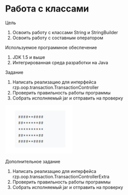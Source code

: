 # Работа с классами

Цель
1.	Освоить работу с классами String и StringBuilder
2.	Освоить работу с составным оператором

Используемое программное обеспечение
1.	JDK 1.5 и выше
2.	Интегрированная среда разработки на Java


Задание
1.	Написать реализацию для интерфейса rzp.oop.transaction.TransactionController
2.	Проверить правильность работы программы
3.	Собрать исполняемый jar и отправить на проверку

![Image alt](https://github.com/sonikom/Java/blob/%D0%A6%D0%B8%D0%BA%D0%BB%D1%8B/lab2.jpg)


Дополнительное задание
1.	Написать реализацию для интерфейса rzp.oop.transaction.TransactionControllerExtra
2.	Проверить правильность работы программы
3.	Собрать исполняемый jar и отправить на проверку
